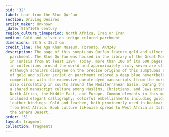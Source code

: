 ```yaml
---
pid: '32'
label: Leaf from the Blue Qur'an
section: Driving Desires
artist_maker: Unknown
_date: 9th?10th century
region_culture_timeperiod: North Africa, Iraq or Iran
medium: Gold and silver on indigo-colored parchment
dimensions: 28.5 x 35.3 cm
credit_line: The Aga Khan Museum, Toronto, AKM248
description: The page of this sumptuous Qur?an feature gold and silver script on indigo-colored
  parchment. The Blue Qur?an was housed in the library of the Great Mosque of Kairouan
  in Tunisia from at least 1294. Today, more than 100 of its 600 pages are dispersed
  in collections around the world and approximately sixty seven are still in Tunisia.
  Although scholars disagree on the precise origins of this sumptuous book, the use
  of gold and silver script on parchment colored a deep blue nevertheless signals
  competition with the expensive purple-dyed manuscripts (from the murex sea snail)
  also circulating in courts around the Mediterranean basin. During the medieval period,
  a shared manuscript culture among Muslims, Christians, and Jews extended across
  North Africa, the Middle East, and Europe. Common elements in this manuscript tradition
  included elegant calligraphy; colorful embellishments including gold; and decorative
  leather bindings. Gold and leather, both prominently used in bookmaking, were imported
  from West Africa. Book culture likewise spread to West Africa as Islam spread across
  the Sahara Desert.
order: '31'
layout: fragment
collection: fragments
---
```

